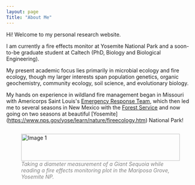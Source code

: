 ```yaml
---
layout: page
Title: "About Me"
---
```

Hi! Welcome to my personal research website. 

I am currently a fire effects monitor at Yosemite National Park and a soon-to-be graduate student at Caltech (PhD, Biology and Biological Engineering). 

My present academic focus lies primarily in microbial ecology and fire ecology, though my larger interests span population genetics, organic geochemistry, community ecology, soil science, and evolutionary biology.

My hands on experience in wildland fire management began in Missouri with Americorps Saint Louis's [Emergency Response Team](https://www.americorps-stl.org/), which then led me to several seasons in New Mexico with the [Forest Service](https://www.nwcg.gov/committees/wildland-fire-module-unit/apache-kid) and now going on two seasons at beautiful [Yosemite] (https://www.nps.gov/yose/learn/nature/fireecology.htm) National Park!


<div style="display: flex; justify-content: space-between;">
   <figure>
    <img src="/assets/Sequoia Tree DBH (1).jpg" alt="Image 1" style="width: 100%;">
    <figcaption style="font-style: italic; color: gray;">Taking a diameter measurement of a Giant Sequoia while reading a fire effects monitoring plot in the Mariposa Grove, Yosemite NP.</figcaption>
  </figure>
</div>

